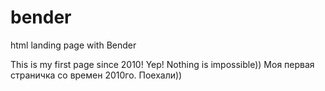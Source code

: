 # bender
html landing page with Bender

This is my first page since 2010! Yep! Nothing is impossible))
Моя первая страничка со времен 2010го. Поехали))
